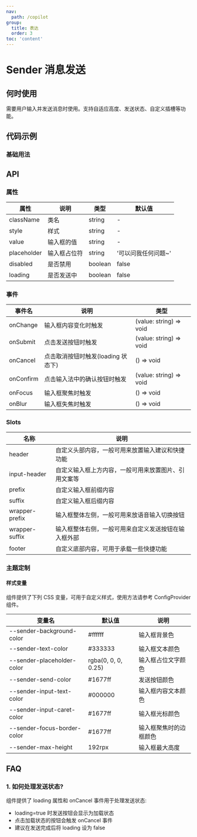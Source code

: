 ```yaml
---
nav:
  path: /copilot
group:
  title: 表达
  order: 3
toc: 'content'
---
```


# Sender 消息发送

## 何时使用

需要用户输入并发送消息时使用。支持自适应高度、发送状态、自定义插槽等功能。

## 代码示例

### 基础用法

<code src='../../copilot-demo/pages/Sender/index'></code>

## API

### 属性

| 属性        | 说明         | 类型    | 默认值              |
| ----------- | ------------ | ------- | ------------------- |
| className   | 类名         | string  | -                   |
| style       | 样式         | string  | -                   |
| value       | 输入框的值   | string  | -                   |
| placeholder | 输入框占位符 | string  | '可以问我任何问题~' |
| disabled    | 是否禁用     | boolean | false               |
| loading     | 是否发送中   | boolean | false               |

### 事件

| 事件名    | 说明                               | 类型                    |
| --------- | ---------------------------------- | ----------------------- |
| onChange  | 输入框内容变化时触发               | (value: string) => void |
| onSubmit  | 点击发送按钮时触发                 | (value: string) => void |
| onCancel  | 点击取消按钮时触发(loading 状态下) | () => void              |
| onConfirm | 点击输入法中的确认按钮时触发       | (value: string) => void |
| onFocus   | 输入框聚焦时触发                   | () => void              |
| onBlur    | 输入框失焦时触发                   | () => void              |

### Slots

| 名称           | 说明                                                 |
| -------------- | ---------------------------------------------------- |
| header         | 自定义头部内容，一般可用来放置输入建议和快捷功能     |
| input-header   | 自定义输入框上方内容，一般可用来放置图片、引用文案等 |
| prefix         | 自定义输入框前缀内容                                 |
| suffix         | 自定义输入框后缀内容                                 |
| wrapper-prefix | 输入框整体左侧，一般可用来放语音输入切换按钮         |
| wrapper-suffix | 输入框整体右侧，一般可用来自定义发送按钮在输入框外部 |
| footer         | 自定义底部内容，可用于承载一些快捷功能               |

### 主题定制

#### 样式变量

组件提供了下列 CSS 变量，可用于自定义样式，使用方法请参考 ConfigProvider 组件。

| 变量名                      | 默认值              | 说明                   |
| --------------------------- | ------------------- | ---------------------- |
| --sender-background-color   | #ffffff             | 输入框背景色           |
| --sender-text-color         | #333333             | 输入框文本颜色         |
| --sender-placeholder-color  | rgba(0, 0, 0, 0.25) | 输入框占位文字颜色     |
| --sender-send-color         | #1677ff             | 发送按钮颜色           |
| --sender-input-text-color   | #000000             | 输入框内容文本颜色     |
| --sender-input-caret-color  | #1677ff             | 输入框光标颜色         |
| --sender-focus-border-color | #1677ff             | 输入框聚焦时的边框颜色 |
| --sender-max-height         | 192rpx              | 输入框最大高度         |

## FAQ

### 1. 如何处理发送状态?

组件提供了 loading 属性和 onCancel 事件用于处理发送状态:

- loading=true 时发送按钮会显示为加载状态
- 点击加载状态的按钮会触发 onCancel 事件
- 建议在发送完成后将 loading 设为 false

